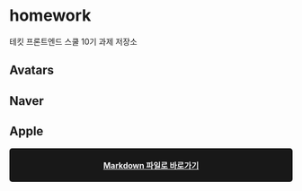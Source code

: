 # homework

테킷 프론트엔드 스쿨 10기 과제 저장소

<!-- README.md 파일은 과제 관련 md 파일에 대한 링크를 제공할 것 -->
## Avatars
## Naver
## Apple
<section style="width: 100%; margin:0; padding: 0; margin-bottom: 15px;">
<a style=" border: 1px solid #777; border-radius: 5px;display: block; width:100%; box-sizing:border-box; padding:20px; border:0; background:none; text-align: center; background-color: #181818; color:#f5f5f7; font-weight:bold; " href="https://github.com/woolen-h/homework/blob/main/apple/apple.md">
Markdown 파일로 바로가기
</a>
</section>